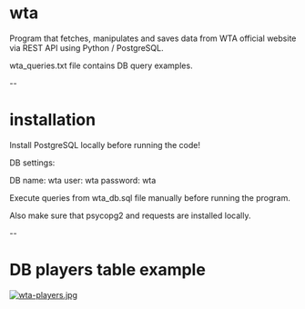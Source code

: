 # wta

Program that fetches, manipulates and saves data from WTA official website via REST API using Python / PostgreSQL.

wta_queries.txt file contains DB query examples.

--

# installation

Install PostgreSQL locally before running the code!

DB settings:

DB name: wta
user: wta
password: wta

Execute queries from wta_db.sql file manually before running the program.

Also make sure that psycopg2 and requests are installed locally.

--

# DB players table example

[![wta-players.jpg](https://i.postimg.cc/V6Pd0rdN/wta-players.jpg)](https://postimg.cc/t1DXLgd0)
